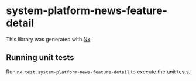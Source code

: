 # system-platform-news-feature-detail

This library was generated with [Nx](https://nx.dev).

## Running unit tests

Run `nx test system-platform-news-feature-detail` to execute the unit tests.
